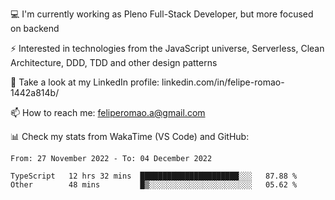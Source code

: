 💻 I'm currently working as Pleno Full-Stack Developer, but more focused on backend

⚡ Interested in technologies from the JavaScript universe, Serverless, Clean Architecture, DDD, TDD and other design patterns

👥 Take a look at my LinkedIn profile: linkedin.com/in/felipe-romao-1442a814b/

📫 How to reach me: feliperomao.a@gmail.com

📊 Check my stats from WakaTime (VS Code) and GitHub:

<!--START_SECTION:waka-->

```text
From: 27 November 2022 - To: 04 December 2022

TypeScript   12 hrs 32 mins  ██████████████████████░░░   87.88 %
Other        48 mins         █▒░░░░░░░░░░░░░░░░░░░░░░░   05.62 %
```

<!--END_SECTION:waka-->
